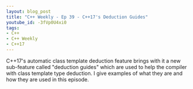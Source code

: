 ```yaml
---
layout: blog_post
title: "C++ Weekly - Ep 39 - C++17's Deduction Guides"
youtube_id: -3fVp0U4xi0
tags:
- C++
- C++ Weekly
- C++17
---
```


C++17's automatic class template deduction feature brings with it a new sub-feature called "deduction guides" which are used to help the compiler with class template type deduction. I give examples of what they are and how they are used in this episode.








